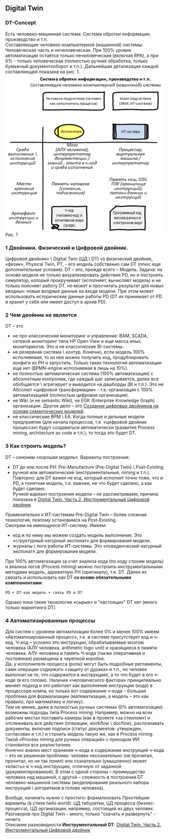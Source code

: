 ## Digital Twin 
### DT-Concept
Есть человеко-машинная система: Система обротки информации, производство и т.п.  
Составляющие человеко-компьютерной (машинной) системы: Человеческая часть и нечеловеческая. При 100% уровне автоматизации остаётся только нечеловеческая (включая RPA), а при 0% - только человеческая (полностью ручная обработка, только бумажный документооборот и т.п.). Дальнейшая детализация каждой составляющей показана на рис. 1.  
![aa](pic/DT_ris_1.png)  
Рис. 1

### 1 Двойники. Физический и Цифровой двойник. 
 Цифровой двойник» \ Digital Twin (ЦД \ DT) vs физический двойник, «физик», Physical Twin, PT, - его модель собственно сам DT (плюс еще дополнительные условия). 
DT – это, прежде всего – Модель. Задача: на основе модели не только визуализировать действия PD, но и построить симулятор, который прокручивает (исполняет, вычисляет модель) и не только поясняет работу DT, но может и просчитать результат для новых вводных: новые входные данные на входе модели. При этом может использовать исторические данные работы PD (DT их принимает от PD и хранит у себя или имеет доступ в архив PD).    

### 2 Чем двойник не является
DT – это
- не про классические мониторинг и управление: BAM, SCADA, сетевой мониторинг типа HP Open View и еще масса иных мониторингов. Это и не классические BI-системы. 
- не резервная система \ контур. Конечно, если модель 100% исполняемая, то из нее можно получить код, продублировать конфиги из PH и запустить. Только таких технологий автоматизации еще нет (BPMN-engine исполняемая в лишь на 10%).
- не полностью автоматическая система (100% автоматизации) с абсолютным контролем, где каждый шаг записывается, далее все обобщается \ агрегирует и выводится на дашборды (BI и т.п.). Это не Абсолют «цифровой трансформации» - т.е. организация с 100% автоматизацией (полностью цифровая организация). 
- не Wiki (и не semantic Wiki), не EGK (Enterprise Knowledge Graph) организации. Другое дело – это [Создание цифровых двойников на основе семантических моделей](https://trinidata.ru/digital-twin.htm).
- не классические BPM \ EA. Когда полные и дельные модели предприятия (для начала процессов, т.е. «цифровой двойник процесса») будут создаваться автоматически (развитие Process mining, architecture as code и т.п.), то тогда это будет DT.  

### 3 Как строить модель?
DT – синоним «хорошая модель». Варианты построения:
- DT до или после PH:  Pre-Manufacture (Pre-Digital Twin) \ Post-Existing 
- ручной или автоматический (инструментальный, mining и т.п.).  
Повторно: для DT важен не код, который исполнит точно тоже, что и PD, а понятная модель, т.е. важнее, не что будет сделано, а как будет сделано.  
Ручной вариант построения модели – не рассматриваем, причина показана в [Digital Twin. Часть 2. Инструментальный Цифровой двойник](https://habr.com/ru/articles/927360/)

Применительно к ИТ-системам Pre-Digital Twin – более сложная технология, поэтому остановимся на Post-Existing.  
Смотрим на имеющуюся ИТ-систему. Имеем:  
- код и по нему мы можем создать модель выполнения. Это «структурный натурный экспонат» для формирования модели.  
- журналы \ логи работы ИТ-системы. Это «поведенческий натурный экспонат» для формирования модели.   

При 100% автоматизации за счет анализа кода (по коду строим модель) и анализа логов (Process mining) можно построить инструментальными методами модель, адекватную PH (оригиналу), т.е. DT. Далее их связать и использовать как DT **со всеми обязательными комппонентами**:
```
PD + DT-как модель + связь PD и DT
```
Однако пока такие технологии «сырые» и "настоящих" DT нет (много только маркетинга DT). 
### 4 Автоматизированные процессы
Для систем с уровнем автоматизации более 0% и менее 100% имеем «Автоматизированный процесс», т.е. в системе присутствует код и ч-код. Ч-код – условно это инструкции, обрабатываемые мозгом человека (АЛУ человека, arithmetic logic unit) и хранящиеся в памяти человека. АЛУ человека и память Ч-кода (также оперативная и постоянная) размещены в черепной коробке.  
Да, у исполнителя процесса (роли) могут быть подробные регламенты, сами операции содержать «защиту от дурака» и т.п., но человек выполнит не то, что содержится в инструкциях, а то что будет в его ч-коде (в его голове). Наличие «человеческого фактора» принципиально меняет подход и это работает как выполнение инструкции (кода) в процессоре компа, но только вот содержание ч-кода – большая проблема для формализации (математизации, а модель – это как правило, про математику и логику).   
Тем не менее, даже в полностью ручных системах (0% автоматизации) возможны подходы типа Process mining. Например, можно на всех рабочих местах поставить камеры (как в проекте «за стеклом») и отслеживать все действия (операции, workflow \ docflow), распознавать документы, включая подписи (статус документов: утвержден, согласован и т.п.) и строить модель такую же, как в Process mining. Такой «Process mining для ручных операций» с приходом ИИ становится все реалистичнее.  
Конечно анализ мест хранения ч-кода и содержание инструкций ч-кода – это не решенная проблема: человек несознательно (не прочитал, прочитал, но не так понял) или сознательно (умышленно) может «класть» в ч-код инструкцию, отличную от заданной (документированной). В этом с одной стороны – преимущество человека над машиной, с другой – сложность в построении DT человеко-машинной системы (моделирование реального набора инструкций \ алгоритмов в голове человека).  

Вообще, начинать нужно с простого: формализовать Простейшие варианты (в стиле hello world): ЦД табуретки, ЦД процесса (бизнес-процесса), ЦД организации, например, состоящей из двух человек. Разговоров про Digital Twin - много, только "скачать и развернуть" - нечего.  
Описание разновидности **Инструментальный DT**: [Digital Twin. Часть 2. Инструментальный Цифровой двойник](https://habr.com/ru/articles/927360/)
